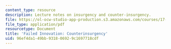 ```yaml
---
content_type: resource
description: Lecture notes on insurgency and counter-insurgency.
file: https://ol-ocw-studio-app-production.s3.amazonaws.com/courses/17-462-innovation-in-military-organizations-fall-2005/96ef4da149bb931806929c1697718cdf_lec8.pdf
file_type: application/pdf
resourcetype: Document
title: 'Failed Innovation: Counterinsurgency'
uid: 96ef4da1-49bb-9318-0692-9c1697718cdf
---
```

